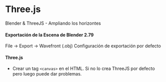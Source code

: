 # Three.js
Blender & ThreeJS - Ampliando los horizontes

#### Exportación de la Escena de Blender 2.79
File -> Export -> Wavefront (.obj)
Configuración de exportación por defecto

#### Three.js
- Crear un tag `<canvas>` en el HTML. Si no lo crea ThreeJS por defecto pero luego puede dar problemas.
